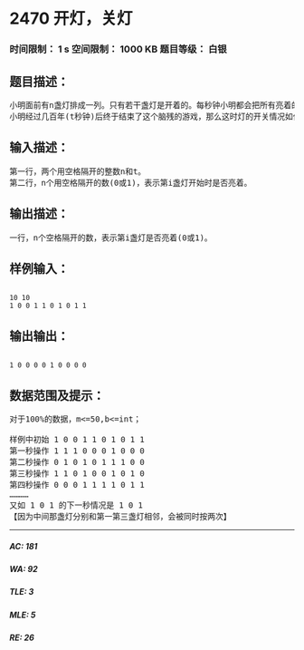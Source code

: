 # 2470 开灯，关灯   
### 时间限制： 1 s     空间限制： 1000 KB     题目等级： 白银  
## 题目描述：  

<pre>
小明面前有n盏灯排成一列。只有若干盏灯是开着的。每秒钟小明都会把所有亮着的灯的相邻的两盏灯的开关按一下。  
小明经过几百年(t秒钟)后终于结束了这个脑残的游戏，那么这时灯的开关情况如何呢？
</pre>
  
  
## 输入描述：  

<pre>
第一行，两个用空格隔开的整数n和t。  
第二行，n个用空格隔开的数(0或1)，表示第i盏灯开始时是否亮着。
</pre>
  
  
## 输出描述：  

<pre>
一行，n个空格隔开的数，表示第i盏灯是否亮着(0或1)。
</pre>
  
  
## 样例输入：  

<pre><code>
10 10  
1 0 0 1 1 0 1 0 1 1
</code></pre>
  
  
## 输出输出：  

<pre><code>
1 0 0 0 0 1 0 0 0 0
</code></pre>
  
  
## 数据范围及提示：  

<pre>
对于100%的数据，m<=50,b<=int；
 
样例中初始 1 0 0 1 1 0 1 0 1 1
第一秒操作 1 1 1 0 0 0 1 0 0 0 
第二秒操作 0 1 0 1 0 1 1 1 0 0  
第三秒操作 1 1 0 1 0 0 1 0 1 0 
第四秒操作 0 0 0 1 1 1 1 0 1 1 
…………
又如 1 0 1 的下一秒情况是 1 0 1 
【因为中间那盏灯分别和第一第三盏灯相邻，会被同时按两次】
</pre>
  
  
***  

##### AC: 181  
##### WA: 92  
##### TLE: 3  
##### MLE: 5  
##### RE: 26  
